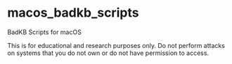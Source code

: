 # macos_badkb_scripts
BadKB Scripts for macOS

This is for educational and research purposes only. Do not perform attacks on systems that you do not own or do not have permission to access.
